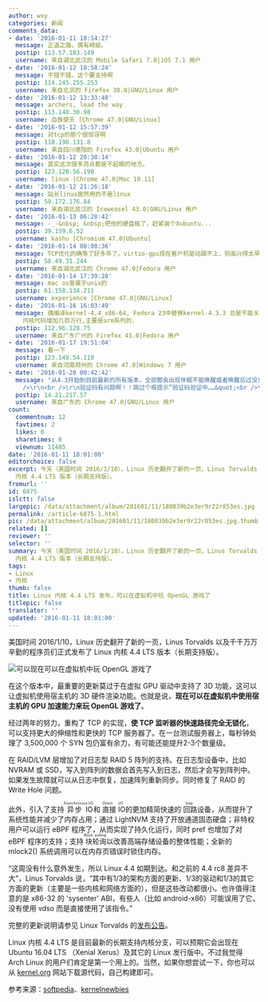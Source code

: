 ```yaml
---
author: wxy
categories: 新闻
comments_data:
- date: '2016-01-11 18:14:27'
  message: 正道之路，偶有崎岖。
  postip: 113.57.183.149
  username: 来自湖北武汉的 Mobile Safari 7.0|iOS 7.1 用户
- date: '2016-01-12 10:58:24'
  message: 不错不错，这个要支持啊
  postip: 114.245.255.253
  username: 来自北京的 Firefox 38.0|GNU/Linux 用户
- date: '2016-01-12 13:33:48'
  message: archers, lead the way
  postip: 113.140.30.98
  username: 血族使天 [Chrome 47.0|GNU/Linux]
- date: '2016-01-12 15:57:39'
  message: 对tcp的那个很惊讶啊
  postip: 110.190.131.8
  username: 来自四川德阳的 Firefox 43.0|Ubuntu 用户
- date: '2016-01-12 20:38:14'
  message: 其实这次很多亮点都是不起眼的地方。
  postip: 123.120.56.190
  username: linux [Chrome 47.0|Mac 10.11]
- date: '2016-01-12 21:26:18'
  message: 站长linux居然用的不是linux
  postip: 59.172.176.84
  username: 来自湖北武汉的 Iceweasel 43.0|GNU/Linux 用户
- date: '2016-01-13 06:28:42'
  message: -_-&nbsp; &nbsp;把他的硬盘格了，赶紧装个Xubuntu...
  postip: 39.159.6.52
  username: kashu [Chromium 47.0|Ubuntu]
- date: '2016-01-14 00:08:36'
  message: TCP优化的确等了好多年了。virtio-gpu现在客户机驱动跟不上，别高兴得太早了。
  postip: 58.49.31.244
  username: 来自湖北武汉的 Chrome 47.0|Fedora 用户
- date: '2016-01-14 17:39:28'
  message: mac os是属于unix的
  postip: 61.158.134.211
  username: experience [Chrome 47.0|GNU/Linux]
- date: '2016-01-16 16:03:49'
  message: 偶编译kernel-4.4_x86-64, Fedora 23中替换kernel-4.3.3 总是不能关机,卡在kvm上,其它一切正常. 默认cpu从1024减少为64.
    内核代码增加几百万行,主要是arm系列的.
  postip: 112.96.128.75
  username: 来自广东广州的 Firefox 43.0|Fedora 用户
- date: '2016-01-17 19:51:04'
  message: 看一下
  postip: 123.149.54.110
  username: 来自河南郑州的 Chrome 47.0|Windows 7 用户
- date: '2016-01-20 00:42:42'
  message: "从4.3开始到目前最新的所有版本，全部都会出现休眠不能唤醒或者唤醒后过没多久就挂起。在我的机子上……<br />\r\n悲剧的4.2只是个临时版本，只能降回4.1。<br
    />\r\n<br />\r\n验证码有问题啊！！跳过个框提示”验证码验证中……&quot;<br />\r\n。。。。"
  postip: 14.21.217.57
  username: 来自广东的 Chrome 47.0|GNU/Linux 用户
count:
  commentnum: 12
  favtimes: 2
  likes: 0
  sharetimes: 0
  viewnum: 11485
date: '2016-01-11 18:01:00'
editorchoice: false
excerpt: 今天（美国时间 2016/1/10），Linux 历史翻开了新的一页，Linus Torvalds 以及千千万万辛勤的程序员们正式发布了 Linux
  内核 4.4 LTS 版本（长期支持版）。
fromurl: ''
id: 6875
islctt: false
largepic: /data/attachment/album/201601/11/180039b2e3er9r22r853es.jpg
permalink: /article-6875-1.html
pic: /data/attachment/album/201601/11/180039b2e3er9r22r853es.jpg.thumb.jpg
related: []
reviewer: ''
selector: ''
summary: 今天（美国时间 2016/1/10），Linux 历史翻开了新的一页，Linus Torvalds 以及千千万万辛勤的程序员们正式发布了 Linux
  内核 4.4 LTS 版本（长期支持版）。
tags:
- Linux
- 内核
thumb: false
title: Linux 内核 4.4 LTS 发布，可以在虚拟机中玩 OpenGL 游戏了
titlepic: false
translator: ''
updated: '2016-01-11 18:01:00'
---
```


美国时间 2016/1/10，Linux 历史翻开了新的一页，Linus Torvalds 以及千千万万辛勤的程序员们正式发布了 Linux 内核 4.4 LTS 版本（长期支持版）。


![可以现在可以在虚拟机中玩 OpenGL 游戏了](/data/attachment/album/201601/11/180039b2e3er9r22r853es.jpg)


在这个版本中，最重要的更新莫过于在虚拟 GPU 驱动中支持了 3D 功能，这可以让虚拟机使用宿主机的 3D 硬件渲染功能。也就是说，**现在可以在虚拟机中使用宿主机的 GPU 加速能力来玩 OpenGL 游戏了**。


经过两年的努力，重构了 TCP 的实现，**使 TCP 监听器的快速路径完全无锁化**，可以支持更大的伸缩性和更快的 TCP 服务器了。在一台测试服务器上，每秒钟处理了 3,500,000 个 SYN 包仍富有余力，有可能还能提升2-3个数量级。


在 RAID/LVM 层增加了对日志型 RAID 5 阵列的支持。在日志型设备中，比如 NVRAM 或 SSD，写入到阵列的数据会首先写入到日志，然后才会写到阵列中。如果发生故障就可以从日志中恢复，加速阵列重新同步。同时修复了 RAID 的 Write Hole 问题。


此外，引入了支持<ruby> 异步 IO <rp>  （ </rp> <rt>  Asynchronous I/O </rt> <rp>  ） </rp></ruby>和<ruby> 直接 IO <rp>  （ </rp> <rt>  Direct I/O </rt> <rp>  ） </rp></ruby> 的更加精简快速的<ruby> 回路 <rp>  （ </rp> <rt>  loop </rt> <rp>  ） </rp></ruby>设备，从而提升了系统性能并减少了内存占用；通过 LightNVM 支持了开放通道固态硬盘；非特权用户可以运行 eBPF 程序了，从而实现了持久化运行，同时 pref 也增加了对 eBPF 程序的支持；支持<ruby> 块轮询 <rt>  Block polling </rt></ruby>以改善高端存储设备的整体性能；全新的 mlock2() 系统调用可以在内存页错误时锁住内存。


“这周没有什么意外发生，所以 Linux 4.4 如期到达。和之前的 4.4 rc8 差异不大”，Linus Torvalds 说，“其中有1/3的架构方面的更新、1/3的驱动和1/3的其它方面的更新（主要是一些内核和网络方面的），但是这些改动都很小。也许值得注意的是 x86-32 的 'sysenter' ABI，有些人（比如 android-x86）可能误用了它，没有使用 vdso 而是直接使用了该指令。”


完整的更新说明请参见 Linux Torvalds 的[发布公告](http://lkml.iu.edu/hypermail/linux/kernel/1601.1/01592.html)。


Linux 内核 4.4 LTS 是目前最新的长期支持内核分支，可以预期它会出现在 Ubuntu 16.04 LTS （Xenial Xerus）及其它的 Linux 发行版中。不过我觉得 Arch Linux 的用户们肯定是第一个用上的。当然，如果你想尝试一下，你也可以从 [kernel.org](http://kernel.org/) 网站下载源代码，自己构建即可。


参考来源：[softpedia](http://news.softpedia.com/news/linux-kernel-4-4-lts-officially-released-adds-3d-support-in-the-virtual-gpu-driver-498700.shtml)、[kernelnewbies](http://kernelnewbies.org/Linux_4.4)